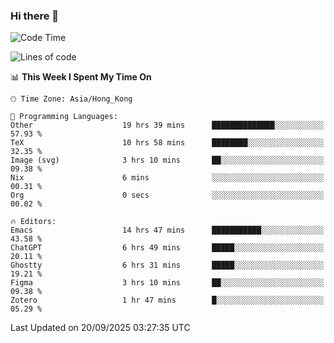 ### Hi there 👋

<!--
**nicehiro/nicehiro** is a ✨ _special_ ✨ repository because its `README.md` (this file) appears on your GitHub profile.

Here are some ideas to get you started:

- 🔭 I’m currently working on ...
- 🌱 I’m currently learning ...
- 👯 I’m looking to collaborate on ...
- 🤔 I’m looking for help with ...
- 💬 Ask me about ...
- 📫 How to reach me: ...
- 😄 Pronouns: ...
- ⚡ Fun fact: ...
-->

<!--START_SECTION:waka-->
![Code Time](http://img.shields.io/badge/Code%20Time-1%2C044%20hrs%207%20mins-blue)

![Lines of code](https://img.shields.io/badge/From%20Hello%20World%20I%27ve%20Written-1.9%20million%20lines%20of%20code-blue)

📊 **This Week I Spent My Time On** 

```text
🕑︎ Time Zone: Asia/Hong_Kong

💬 Programming Languages: 
Other                    19 hrs 39 mins      ██████████████░░░░░░░░░░░   57.93 % 
TeX                      10 hrs 58 mins      ████████░░░░░░░░░░░░░░░░░   32.35 % 
Image (svg)              3 hrs 10 mins       ██░░░░░░░░░░░░░░░░░░░░░░░   09.38 % 
Nix                      6 mins              ░░░░░░░░░░░░░░░░░░░░░░░░░   00.31 % 
Org                      0 secs              ░░░░░░░░░░░░░░░░░░░░░░░░░   00.02 % 

🔥 Editors: 
Emacs                    14 hrs 47 mins      ███████████░░░░░░░░░░░░░░   43.58 % 
ChatGPT                  6 hrs 49 mins       █████░░░░░░░░░░░░░░░░░░░░   20.11 % 
Ghostty                  6 hrs 31 mins       █████░░░░░░░░░░░░░░░░░░░░   19.21 % 
Figma                    3 hrs 10 mins       ██░░░░░░░░░░░░░░░░░░░░░░░   09.38 % 
Zotero                   1 hr 47 mins        █░░░░░░░░░░░░░░░░░░░░░░░░   05.29 % 
```


 Last Updated on 20/09/2025 03:27:35 UTC
<!--END_SECTION:waka-->

